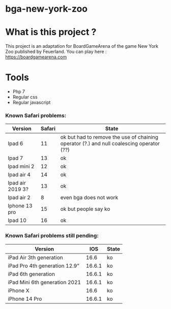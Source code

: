 # bga-new-york-zoo

# What is this project ?

This project is an adaptation for BoardGameArena of the game New York Zoo published by Feuerland.
You can play here : https://boardgamearena.com


# Tools
* Php 7
* Regular css
* Regular javascript

### Known Safari problems:
| Version | Safari | State |
|---|---|---|
 | Ipad 6| 11 | ok but had to remove the use of chaining operator (?.) and null coalescing operator (??) |
| Ipad 7| 13 | ok |
| Ipad mini 2| 12 | ok |
| Ipad air 4| 14 | ok |
| Ipad air 2019 3?| 13 | ok |
| Ipad air 2| 8 | even bga does not work |
| Iphone 13 pro| 15 | ok but people say ko |
| Ipad 10| 16 | ok |


### Known Safari problems still pending:
| Version | IOS | State |
|---|---|---|
|iPad Air 3th generation | 16.6 | ko |
|iPad Pro 4th generation 12.9” | 16.6.1 | ko |
|iPad 6th generation | 16.6.1 | ko |
|iPad Mini 6th generation 2021 | 16.6.1 | ko |
|iPhone X| 16.6 | ko |
|iPhone 14 Pro | 16.6.1  | ko |